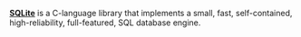 [**SQLite**](https://www.sqlite.org/) is a C-language library that implements a small, fast, self-contained, high-reliability, full-featured, SQL database engine.